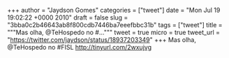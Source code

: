 
+++
author = "Jaydson Gomes"
categories = ["tweet"]
date = "Mon Jul 19 19:02:22 +0000 2010"
draft = false
slug = "3bba0c2b46643ab8f800cdb7446ba7eeefbbc31b"
tags = ["tweet"]
title = """Mas olha, @TeHospedo no #..."""
tweet = true
micro = true
tweet_url = "https://twitter.com/jaydson/status/18937203349"
+++
Mas olha, @TeHospedo no #FISL http://tinyurl.com/2wxujvg
